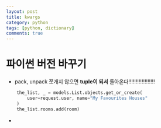 ```yaml
---
layout: post
title: kwargs
category: python
tags: [python, dictionary]
comments: true
---
```


# 파이썬 버전 바꾸기

- pack, unpack 쪼개지 않으면 **tuple이 되서** 돌아온다!!!!!!!!!!!!!!!!!!

```python
    the_list, _ = models.List.objects.get_or_create(
        user=request.user, name="My Favourites Houses"
    )
    the_list.rooms.add(room)
```

- 